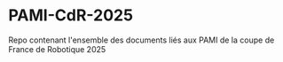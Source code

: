 # PAMI-CdR-2025

Repo contenant l'ensemble des documents liés aux PAMI de la coupe de France de Robotique 2025
